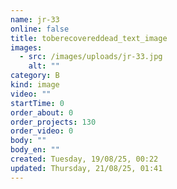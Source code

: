```yaml
---
name: jr-33
online: false
title: toberecovereddead_text_image
images:
  - src: /images/uploads/jr-33.jpg
    alt: ""
category: B
kind: image
video: ""
startTime: 0
order_about: 0
order_projects: 130
order_video: 0
body: ""
body_en: ""
created: Tuesday, 19/08/25, 00:22
updated: Thursday, 21/08/25, 01:41
---
```

